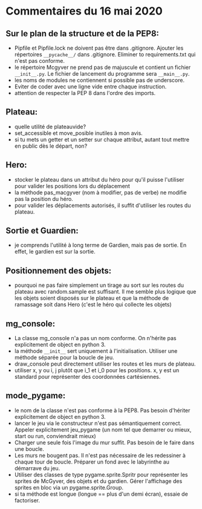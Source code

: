 # Commentaires du 16 mai 2020

## Sur le plan de la structure et de la PEP8:
- Pipfile et Pipfile.lock ne doivent pas être dans .gitignore. Ajouter les répertoires `__pycache__/` dans .gitignore. Eliminer to requirements.txt qui n'est pas conforme.
- le répertoire Mcgyver ne prend pas de majuscule et contient un fichier `__init__.py`. Le fichier de lancement du programme sera `__main__.py`.
- les noms de modules ne contiennent si possible pas de underscore.
- Eviter de coder avec une ligne vide entre chaque instruction.
- attention de respecter la PEP 8 dans l'ordre des imports.

## Plateau:
- quelle utilité de plateauvide?
- set_accessible et move_posible inutiles à mon avis.
- si tu mets un getter et un setter sur chaque attribut, autant tout mettre en public dès le départ, non?

## Hero:
- stocker le plateau dans un attribut du héro pour qu'il puisse l'utiliser pour valider les positions lors du déplacement
- la méthode pas_macgyver (nom à modifier, pas de verbe) ne modifie pas la position du héro.
- pour valider les déplacements autorisés, il suffit d'utiliser les routes du plateau.

## Sortie et Guardien:
- je comprends l'utilité à long terme de Gardien, mais pas de sortie. En effet, le gardien est sur la sortie.

## Positionnement des objets:
- pourquoi ne pas faire simplement un tirage au sort sur les routes du plateau avec random.sample est suffisant. Il me semble plus logique que les objets soient disposés sur le plateau et que la méthode de ramassage soit dans Hero (c'est le héro qui collecte les objets)

## mg_console:
- La classe mg_console n'a pas un nom conforme. On n'hérite pas explicitement de object en python 3.
- la méthode `__init__` sert uniquement à l'initialisation. Utiliser une méthode séparée pour la boucle de jeu.
- draw_console peut directement utiliser les routes et les murs de plateau. 
- utiliser x, y ou i, j plutôt que i_1 et i_0 pour les positions. x, y est un standard pour représenter des coordonnées cartésiennes.

## mode_pygame:
- le nom de la classe n'est pas conforme à la PEP8. Pas besoin d'hériter explicitement de object en python 3.
- lancer le jeu via le constructeur n'est pas sémantiquement correct. Appeler explicitement jeu_pygame (un nom tel que demarrer ou mieux, start ou run, conviendrait mieux)
- Charger une seule fois l'image du mur suffit. Pas besoin de le faire dans une boucle.
- Les murs ne bougent pas. Il n'est pas nécessaire de les redessiner à chaque tour de boucle. Préparer un fond avec le labyrinthe au démarrave du jeu.
- Utiliser des classes de type pygame.sprite.Spritr pour représenter les sprites de McGyver, des objets et du gardien. Gérer l'affichage des sprites en bloc via un pygame.sprite.Group.
- si ta méthode est longue (longue == plus d'un demi écran), essaie de factoriser.
